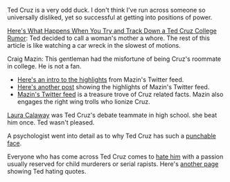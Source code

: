 Ted Cruz is a very odd duck. I don't think I've run across someone so universally disliked, yet so successful at getting into positions of power.  

[Here's What Happens When You Try and Track Down a Ted Cruz College Rumor](http://theslot.jezebel.com/heres-what-happens-when-you-try-and-track-down-a-ted-cr-1752337625?utm_source=recirculation&utm_medium=recirculation&utm_campaign=fridayPM): Ted decided to call a woman's mother a whore. The rest of this article is like watching a car wreck in the slowest of motions.  


Craig Mazin: This gentleman had the misfortune of being Cruz's roommate in college. He is not a fan.  
*    [Here's an intro to the highlights](http://socialnewsdaily.com/59604/craig-mazin-tweets-how-terrible-ted-cruz-is/) from Mazin's Twitter feed.  
*    [Here's another post](http://theslot.jezebel.com/fuckin-craig-mazin-an-appreciation-of-ted-cruzs-colleg-1746278435) showing the highlights of Mazin's Twitter feed.  
*    [Mazin's Twitter feed](https://twitter.com/clmazin) is a treasure trove of Cruz related facts. Mazin also engages the right wing trolls who lionize Cruz.  


[Laura Calaway](https://medium.com/@lauracalaway/i-was-a-constitutional-corroborator-24e1d1f53535#.2s5k7rwn6) was Ted Cruz's debate teammate in high school. she beat him once. Ted wasn't pleased.  


A psychologist went into detail as to why Ted Cruz has such a [punchable face](https://www.psychologytoday.com/blog/the-fallible-mind/201601/why-ted-cruz-s-facial-expression-makes-me-uneasy).  


Everyone who has come across Ted Cruz comes to [hate him](http://www.burntorangereport.com/diary/31430/everyone-who-has-ever-worked-with-ted-cruz-despises-him) with a passion usually reserved for child murderers or serial rapists. Here's [another page](https://newrepublic.com/article/128808/everybody-hates-ted) showing Ted hating quotes.